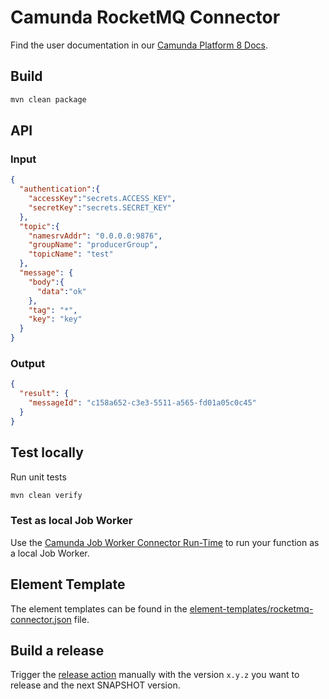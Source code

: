 # Camunda RocketMQ Connector

Find the user documentation in our [Camunda Platform 8 Docs](https://docs.camunda.io/docs/components/integration-framework/connectors/out-of-the-box-connectors/rocketmq/).

## Build

```bash
mvn clean package
```

## API

### Input

```json
{
  "authentication":{
    "accessKey":"secrets.ACCESS_KEY",
    "secretKey":"secrets.SECRET_KEY"
  },
  "topic":{
    "namesrvAddr": "0.0.0.0:9876",
    "groupName": "producerGroup",
    "topicName": "test"
  },
  "message": {
    "body":{
      "data":"ok"
    },
    "tag": "*",
    "key": "key"
  }
}
```

### Output

```json
{
  "result": {
    "messageId": "c158a652-c3e3-5511-a565-fd01a05c0c45"
  }
}
```

## Test locally

Run unit tests

```bash
mvn clean verify
```

### Test as local Job Worker

Use
the [Camunda Job Worker Connector Run-Time](https://github.com/camunda/connector-framework/tree/main/runtime-job-worker)
to run your function as a local Job Worker.

## Element Template

The element templates can be found in
the [element-templates/rocketmq-connector.json](element-templates/rocketmq-connector.json) file.

## Build a release

Trigger the [release action](./.github/workflows/RELEASE.yml) manually with the version `x.y.z` you want to release and the next SNAPSHOT version.
